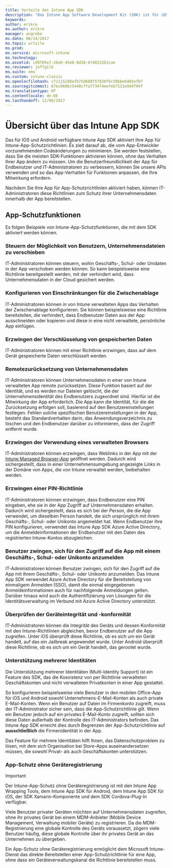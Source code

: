 ```yaml
---
title: Vorteile des Intune App SDK
description: "Das Intune App Software Development Kit (SDK) ist für iOS- und Android-Plattformen erhältlich und ermöglicht Verwaltungsfunktionen für mobile Anwendungen mit Microsoft Intune."
keywords: 
author: erikre
ms.author: erikre
manager: angrobe
ms.date: 08/24/2017
ms.topic: article
ms.prod: 
ms.service: microsoft-intune
ms.technology: 
ms.assetid: cd9f05e7-26e6-45e0-8d38-67d8232b1cae
ms.reviewer: jeffgilb
ms.suite: ems
ms.custom: intune-classic
ms.openlocfilehash: c711152d8afb75d688f5f820f6c50bbe6465efb7
ms.sourcegitcommit: 67ec0606c5440cffa7734f4eefeb7121e9d4f94f
ms.translationtype: HT
ms.contentlocale: de-DE
ms.lasthandoff: 12/08/2017
---
```

# <a name="intune-app-sdk-overview"></a>Übersicht über das Intune App SDK
Das für IOS und Android verfügbare Intune App SDK aktiviert Ihre App für Intune-App-Schutzrichtlinien. Es zielt darauf ab, die vom App-Entwickler vorzunehmenden Codeänderungen zu minimieren. Sie werden feststellen, dass Sie die meisten SDK-Funktionen aktivieren können, ohne das Verhalten Ihrer App ändern zu müssen. Um die Benutzerfreundlichkeit der App für Endbenutzer und IT-Administratoren zu verbessern, können Sie unsere APIs verwenden und so das App-Verhalten für Funktionen anpassen, die Ihre Mitwirkung erfordern.

Nachdem Sie Ihre App für App-Schutzrichtlinien aktiviert haben, können IT-Administratoren diese Richtlinien zum Schutz ihrer Unternehmensdaten innerhalb der App bereitstellen.

## <a name="app-protection-features"></a>App-Schutzfunktionen

Es folgen Beispiele von Intune-App-Schutzfunktionen, die mit dem SDK aktiviert werden können.

### <a name="control-users-ability-to-move-corporate-files"></a>Steuern der Möglichkeit von Benutzern, Unternehmensdateien zu verschieben
IT-Administratoren können steuern, wohin Geschäfts-, Schul- oder Unidaten in der App verschoben werden können. So kann beispielsweise eine Richtlinie bereitgestellt werden, mit der verhindert wird, dass Unternehmensdaten in der Cloud gesichert werden.

### <a name="configure-clipboard-restrictions"></a>Konfigurieren von Einschränkungen für die Zwischenablage
IT-Administratoren können in von Intune verwalteten Apps das Verhalten der Zwischenablage konfigurieren. Sie können beispielsweise eine Richtlinie bereitstellen, die verhindert, dass Endbenutzer Daten aus der App ausschneiden oder kopieren und diese in eine nicht verwaltete, persönliche App einfügen.

### <a name="enforce-encryption-on-saved-data"></a>Erzwingen der Verschlüsselung von gespeicherten Daten
IT-Administratoren können mit einer Richtlinie erzwingen, dass auf dem Gerät gespeicherte Daten verschlüsselt werden.

### <a name="remotely-wipe-corporate-data"></a>Remotezurücksetzung von Unternehmensdaten
IT-Administratoren können Unternehmensdaten in einer von Intune verwalteten App remote zurücksetzen. Diese Funktion basiert auf der Identität, und es werden nur Dateien gelöscht, die der Unternehmensidentität des Endbenutzers zugeordnet sind. Hierfür ist die Mitwirkung der App erforderlich. Die App kann die Identität, für die die Zurücksetzung erfolgen soll, basierend auf den Benutzereinstellungen festlegen. Fehlen solche spezifischen Benutzereinstellungen in der App, besteht das Standardverhalten darin, das Anwendungsverzeichnis zu löschen und den Endbenutzer darüber zu informieren, dass der Zugriff entfernt wurde.

### <a name="enforce-the-use-of-a-managed-browser"></a>Erzwingen der Verwendung eines verwalteten Browsers
IT-Administratoren können erzwingen, dass Weblinks in der App mit der [Intune Managed Browser-App](/intune-classic/deploy-use/manage-internet-access-using-managed-browser-policies) geöffnet werden. Dadurch wird sichergestellt, dass in einer Unternehmensumgebung angezeigte Links in der Domäne von Apps, die von Intune verwaltet werden, beibehalten werden.

### <a name="enforce-a-pin-policy"></a>Erzwingen einer PIN-Richtlinie
IT-Administratoren können erzwingen, dass Endbenutzer eine PIN eingeben, ehe sie in der App Zugriff auf Unternehmensdaten erhalten. Dadurch wird sichergestellt, dass es sich bei der Person, die die App verwendet, um dieselben Person handelt, die sich ursprünglich mit ihrem Geschäfts-, Schul- oder Unikonto angemeldet hat. Wenn Endbenutzer ihre PIN konfigurieren, verwendet das Intune App SDK Azure Active Directory, um die Anmeldeinformationen der Endbenutzer mit den Daten des registrierten Intune-Kontos abzugleichen.

### <a name="require-users-to-sign-in-with-work-or-school-account-for-app-access"></a>Benutzer zwingen, sich für den Zugriff auf die App mit einem Geschäfts-, Schul- oder Unikonto anzumelden
IT-Administratoren können Benutzer zwingen, sich für den Zugriff auf die App mit ihrem Geschäfts-, Schul- oder Unikonto anzumelden. Das Intune App SDK verwendet Azure Active Directory für die Bereitstellung von einmaligem Anmelden (SSO), damit die einmal eingegebenen Anmeldeinformationen auch für nachfolgende Anmeldungen gelten. Darüber hinaus wird auch die Authentifizierung von Lösungen für die Identitätsverwaltung im Verbund mit Azure Active Directory unterstützt.

### <a name="check-device-health-and-compliance"></a>Überprüfen der Geräteintegrität und -konformität
IT-Administratoren können die Integrität des Geräts und dessen Konformität mit den Intune-Richtlinien abgleichen, bevor Endbenutzer auf die App zugreifen. Unter iOS überprüft diese Richtlinie, ob es sich um ein Gerät handelt, auf das ein Jailbreak angewendet wurde. Unter Android überprüft diese Richtlinie, ob es sich um ein Gerät handelt, das gerootet wurde.

### <a name="multi-identity-support"></a>Unterstützung mehrerer Identitäten
Die Unterstützung mehrerer Identitäten (Multi-Identity Support) ist ein Feature des SDK, das die Koexistenz von per Richtlinie verwalteten Geschäftskonten und nicht verwalteten Privatkonten in einer App gestattet.

So konfigurieren beispielsweise viele Benutzer in den mobilen Office-App für iOS und Android sowohl Unternehmens-E-Mail-Konten als auch private E-Mail-Konten. Wenn ein Benutzer auf Daten im Firmenkonto zugreift, muss der IT-Administrator sicher sein, dass die App-Schutzrichtlinie gilt. Wenn ein Benutzer jedoch auf ein privates E-Mail-Konto zugreift, sollten sich diese Daten außerhalb der Kontrolle des IT-Administrators befinden. Das Intune App SDK erreicht dies durch Begrenzen der App-Schutzrichtlinie auf **ausschließlich** die Firmenidentität in der App.

Das Feature für mehrere Identitäten hilft Ihnen, das Datenschutzproblem zu lösen, mit dem sich Organisation bei Store-Apps auseinandersetzen müssen, die sowohl Privat- als auch Geschäftskonten unterstützen.
 
### <a name="app-protection-without-device-enrollment"></a>App-Schutz ohne Geräteregistrierung

>[!IMPORTANT]
>Der Intune-App-Schutz ohne Geräteregistrierung ist mit den Intune App Wrapping Tools, dem Intune App SDK für Android, dem Intune App SDK für iOS, der SDK Xamarin-Komponente und dem SDK Cordova-Plug-In verfügbar.

Viele Benutzer privater Geräten möchten auf Unternehmensdaten zugreifen, ohne ihr privates Gerät bei einem MDM-Anbieter (Mobile Device Management, Verwaltung mobiler Geräte) zu registrieren. Da die MDM-Registrierung eine globale Kontrolle des Geräts voraussetzt, zögern viele Benutzer häufig, diese globale Kontrolle über ihr privates Gerät an das Unternehmen zu übergeben.

Ein App-Schutz ohne Geräteregistrierung ermöglicht dem Microsoft Intune-Dienst das direkte Bereitstellen einer App-Schutzrichtlinie für eine App, ohne dass ein Geräteverwaltungskanal die Richtlinie bereitstellen muss.
